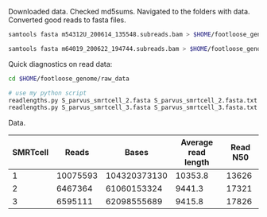 Downloaded data.
Checked md5sums.
Navigated to the folders with data. Converted good reads to fasta files.

```bash
samtools fasta m54312U_200614_135548.subreads.bam > $HOME/footloose_genome/raw_data/S_parvus_smrtcell_3.fasta

samtools fasta m64019_200622_194744.subreads.bam > $HOME/footloose_genome/raw_data/S_parvus_smrtcell_2.fasta
```

Quick diagnostics on read data:

```bash
cd $HOME/footloose_genome/raw_data

# use my python script
readlengths.py S_parvus_smrtcell_2.fasta S_parvus_smrtcell_2.fasta.txt
readlengths.py S_parvus_smrtcell_3.fasta S_parvus_smrtcell_3.fasta.txt
```

Data. 

SMRTcell | Reads | Bases | Average read length | Read N50
-- | -- | -- | -- | --
1 | 10075593| 104320373130 | 10353.8 | 13626
2 | 6467364 | 61060153324 | 9441.3 | 17321
3 | 6595111 | 62098555689 | 9415.8 | 17826
